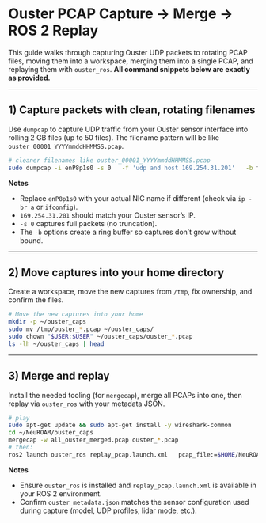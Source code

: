 # Ouster PCAP Capture → Merge → ROS 2 Replay

This guide walks through capturing Ouster UDP packets to rotating PCAP files, moving them into a workspace, merging them into a single PCAP, and replaying them with `ouster_ros`. **All command snippets below are exactly as provided.**

---

## 1) Capture packets with clean, rotating filenames

Use `dumpcap` to capture UDP traffic from your Ouster sensor interface into rolling 2 GB files (up to 50 files). The filename pattern will be like `ouster_00001_YYYYmmddHHMMSS.pcap`.

```bash
# cleaner filenames like ouster_00001_YYYYmmddHHMMSS.pcap
sudo dumpcap -i enP8p1s0 -s 0   -f 'udp and host 169.254.31.201'   -b filesize:2048 -b files:50   -w /tmp/ouster.pcap
```

**Notes**
- Replace `enP8p1s0` with your actual NIC name if different (check via `ip -br a` or `ifconfig`).
- `169.254.31.201` should match your Ouster sensor’s IP.
- `-s 0` captures full packets (no truncation).
- The `-b` options create a ring buffer so captures don’t grow without bound.

---

## 2) Move captures into your home directory

Create a workspace, move the new captures from `/tmp`, fix ownership, and confirm the files.

```bash
# Move the new captures into your home
mkdir -p ~/ouster_caps
sudo mv /tmp/ouster_*.pcap ~/ouster_caps/
sudo chown "$USER:$USER" ~/ouster_caps/ouster_*.pcap
ls -lh ~/ouster_caps | head
```

---

## 3) Merge and replay

Install the needed tooling (for `mergecap`), merge all PCAPs into one, then replay via `ouster_ros` with your metadata JSON.

```bash
# play 
sudo apt-get update && sudo apt-get install -y wireshark-common
cd ~/NeuROAM/ouster_caps
mergecap -w all_ouster_merged.pcap ouster_*.pcap
# then:
ros2 launch ouster_ros replay_pcap.launch.xml   pcap_file:=$HOME/NeuROAM/ouster_caps/all_ouster_merged.pcap   metadata:=$HOME/NeuROAM/ouster_caps/ouster_metadata.json   loop:=true viz:=true timestamp_mode:=TIME_FROM_ROS_TIME

```

**Notes**
- Ensure `ouster_ros` is installed and `replay_pcap.launch.xml` is available in your ROS 2 environment.
- Confirm `ouster_metadata.json` matches the sensor configuration used during capture (model, UDP profiles, lidar mode, etc.).
